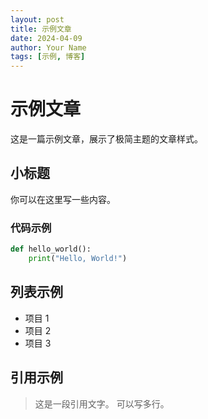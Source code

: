 ```yaml
---
layout: post
title: 示例文章
date: 2024-04-09
author: Your Name
tags: [示例, 博客]
---
```


# 示例文章

这是一篇示例文章，展示了极简主题的文章样式。

## 小标题

你可以在这里写一些内容。

### 代码示例

```python
def hello_world():
    print("Hello, World!")
```

## 列表示例

- 项目 1
- 项目 2
- 项目 3

## 引用示例

> 这是一段引用文字。
> 可以写多行。 